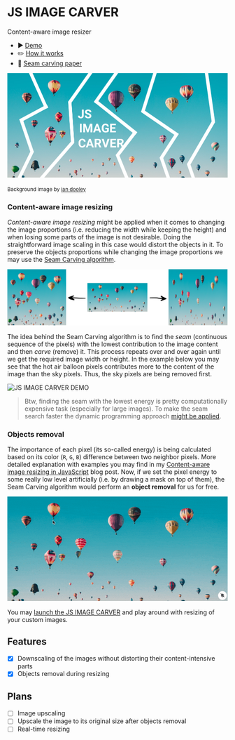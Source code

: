# JS IMAGE CARVER

Content-aware image resizer

- ▶️ [️Demo](https://trekhleb.dev/js-image-carver)
- ✏️ [How it works](https://trekhleb.dev/blog/2021/content-aware-image-resizing-in-javascript/)
- 📄 [Seam carving paper](https://perso.crans.org/frenoy/matlab2012/seamcarving.pdf)

![JS IMAGE CARVER](public/site-meta-image.png)

<small>
Background image by <a href="https://unsplash.com/@sadswim?utm_source=unsplash&utm_medium=referral&utm_content=creditCopyText">ian dooley</a>
</small>

### Content-aware image resizing

*Content-aware image resizing* might be applied when it comes to changing the image proportions (i.e. reducing the width while keeping the height) and when losing some parts of the image is not desirable. Doing the straightforward image scaling in this case would distort the objects in it. To preserve the objects proportions while changing the image proportions we may use the [Seam Carving algorithm](https://perso.crans.org/frenoy/matlab2012/seamcarving.pdf).

![Content-aware image resizing](public/demo-00-02.png)

The idea behind the Seam Carving algorithm is to find the *seam* (continuous sequence of the pixels) with the lowest contribution to the image content and then *carve* (remove) it. This process repeats over and over again until we get the required image width or height. In the example below you may see that the hot air balloon pixels contributes more to the content of the image than the sky pixels. Thus, the sky pixels are being removed first. 

![JS IMAGE CARVER DEMO](public/demo-01.gif)

> Btw, finding the seam with the lowest energy is pretty computationally expensive task (especially for large images). To make the seam search faster the dynamic programming approach [might be applied](https://trekhleb.dev/blog/2021/content-aware-image-resizing-in-javascript/).

### Objects removal

The importance of each pixel (its so-called energy) is being calculated based on its color (`R`, `G`, `B`) difference between two neighbor pixels. More detailed explanation with examples you may find in my [Content-aware image resizing in JavaScript](https://trekhleb.dev/blog/2021/content-aware-image-resizing-in-javascript/) blog post. Now, if we set the pixel energy to some really low level artificially (i.e. by drawing a mask on top of them), the Seam Carving algorithm would perform an **object removal** for us for free.

![JS IMAGE CARVER OBJECT REMOVAL DEMO](public/demo-02.gif)

You may [launch the JS IMAGE CARVER](https://trekhleb.dev/js-image-carver) and play around with resizing of your custom images.

## Features

- [x] Downscaling of the images without distorting their content-intensive parts
- [x] Objects removal during resizing

## Plans

- [ ] Image upscaling
- [ ] Upscale the image to its original size after objects removal  
- [ ] Real-time resizing
